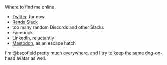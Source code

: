 Where to find me online. 

- [Twitter](https://twitter.com/bscofield), for now
- [Rands Slack](https://randsinrepose.com/welcome-to-rands-leadership-slack/)
- too many random Discords and other Slacks
- Facebook
- [LinkedIn](https://www.linkedin.com/in/bscofield/), reluctantly
- [Mastodon](https://mastodon.social/@bscofield), as an escape hatch

I'm @bscofield pretty much everywhere, and I try to keep the same dog-on-head avatar as well.
